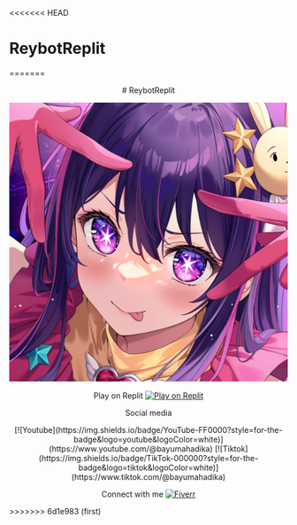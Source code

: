 <<<<<<< HEAD
# ReybotReplit
=======
<div align="center">
<style>
    .badges-container {
      display: flex;
      justify-content: center;
      gap: 20px; /* Jarak antara badge, sesuaikan dengan kebutuhan Anda */
    }
</style>
# ReybotReplit

![Reybot](/groupPict.jpeg)

Play on Replit
[![Play on Replit](https://img.shields.io/badge/Play%20on-Replit-blueviolet?logo=replit)](https://www.replit.com/@bayumahadika/WaBroadcastReplit)

Social media

<div class="badges-container">
[![Youtube](https://img.shields.io/badge/YouTube-FF0000?style=for-the-badge&logo=youtube&logoColor=white)](https://www.youtube.com/@bayumahadika)
[![Tiktok](https://img.shields.io/badge/TikTok-000000?style=for-the-badge&logo=tiktok&logoColor=white)](https://www.tiktok.com/@bayumahadika)
</div>

Connect with me
[![Fiverr](https://img.shields.io/badge/fiverr-1DBF73?style=for-the-badge&logo=fiverr&logoColor=white)](https://www.fiver.com/bayumahadika)

</div>
>>>>>>> 6d1e983 (first)
